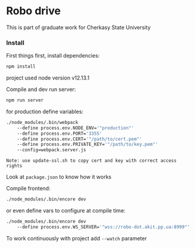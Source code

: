 # Robo drive

This is part of graduate work 
for Cherkasy State University

### Install

First things first, install dependencies:

```bash
npm install
```
project used node version v12.13.1

Compile and dev run server:

```bash
npm run server
```

for production define variables:

```bash
./node_modules/.bin/webpack 
    --define process.env.NODE_ENV='"production"' 
    --define process.env.PORT='3355' 
    --define process.env.CERT='"/path/to/cert.pem"' 
    --define process.env.PRIVATE_KEY='"/path/to/key.pem"' 
    --config=webpack.server.js
```

    Note: use update-ssl.sh to copy cert and key with correct access rights

Look at `package.json` to know how it works

Compile frontend:

```bash
./node_modules/.bin/encore dev
```

or even define vars to configure at compile time:
```bash
./node_modules/.bin/encore dev 
    --define process.env.WS_SERVER='"wss://robo-dot.akit.pp.ua:8999"'
```

To work continuously with project 
add `--watch` parameter
